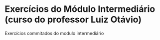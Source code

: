 # Exercícios do Módulo Intermediário (curso do professor Luiz Otávio)
 Exercícios commitados do modulo intermediário
